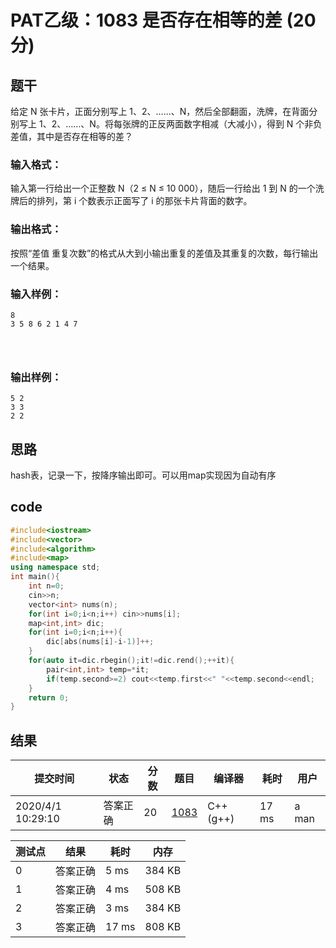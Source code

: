 # PAT乙级：**1083** **是否存在相等的差 (20分)**

## 题干

给定 N 张卡片，正面分别写上 1、2、……、N，然后全部翻面，洗牌，在背面分别写上 1、2、……、N。将每张牌的正反两面数字相减（大减小），得到 N 个非负差值，其中是否存在相等的差？

### 输入格式：

输入第一行给出一个正整数 N（2 ≤ N ≤ 10 000），随后一行给出 1 到 N 的一个洗牌后的排列，第 i 个数表示正面写了 i 的那张卡片背面的数字。

### 输出格式：

按照“差值 重复次数”的格式从大到小输出重复的差值及其重复的次数，每行输出一个结果。

### 输入样例：

```in
8
3 5 8 6 2 1 4 7

      
    
```

### 输出样例：

```out
5 2
3 3
2 2
```

## 思路

hash表，记录一下，按降序输出即可。可以用map实现因为自动有序

## code

```c++
#include<iostream>
#include<vector>
#include<algorithm>
#include<map>
using namespace std;
int main(){
	int n=0;
	cin>>n;
	vector<int> nums(n);
	for(int i=0;i<n;i++) cin>>nums[i];
	map<int,int> dic;
	for(int i=0;i<n;i++){
		dic[abs(nums[i]-i-1)]++;	
	} 
	for(auto it=dic.rbegin();it!=dic.rend();++it){
		pair<int,int> temp=*it;
		if(temp.second>=2) cout<<temp.first<<" "<<temp.second<<endl;
	}
	return 0;
}
```

## 结果

| 提交时间          | 状态     | 分数 | 题目                                                         | 编译器    | 耗时  | 用户  |
| ----------------- | -------- | ---- | ------------------------------------------------------------ | --------- | ----- | ----- |
| 2020/4/1 10:29:10 | 答案正确 | 20   | [1083](https://pintia.cn/problem-sets/994805260223102976/problems/994805260780945408) | C++ (g++) | 17 ms | a man |

| 测试点 | 结果     | 耗时  | 内存   |
| ------ | -------- | ----- | ------ |
| 0      | 答案正确 | 5 ms  | 384 KB |
| 1      | 答案正确 | 4 ms  | 508 KB |
| 2      | 答案正确 | 3 ms  | 384 KB |
| 3      | 答案正确 | 17 ms | 808 KB |

